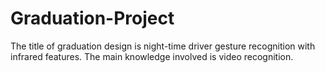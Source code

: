 # Graduation-Project
The title of graduation design is night-time driver gesture recognition with infrared features. The main knowledge involved is video recognition.
